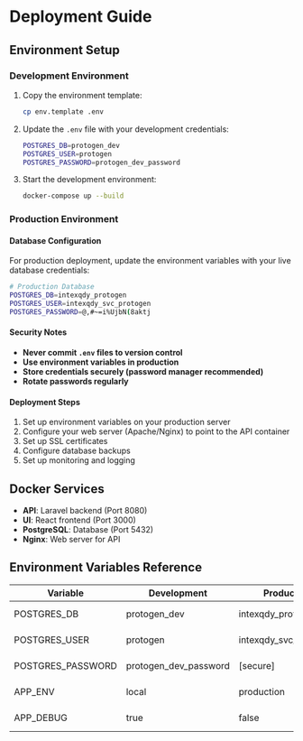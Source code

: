 # Deployment Guide

## Environment Setup

### Development Environment
1. Copy the environment template:
   ```bash
   cp env.template .env
   ```

2. Update the `.env` file with your development credentials:
   ```bash
   POSTGRES_DB=protogen_dev
   POSTGRES_USER=protogen
   POSTGRES_PASSWORD=protogen_dev_password
   ```

3. Start the development environment:
   ```bash
   docker-compose up --build
   ```

### Production Environment

#### Database Configuration
For production deployment, update the environment variables with your live database credentials:

```bash
# Production Database
POSTGRES_DB=intexqdy_protogen
POSTGRES_USER=intexqdy_svc_protogen
POSTGRES_PASSWORD=@,#~=i%UjbN(8aktj
```

#### Security Notes
- **Never commit `.env` files to version control**
- **Use environment variables in production**
- **Store credentials securely (password manager recommended)**
- **Rotate passwords regularly**

#### Deployment Steps
1. Set up environment variables on your production server
2. Configure your web server (Apache/Nginx) to point to the API container
3. Set up SSL certificates
4. Configure database backups
5. Set up monitoring and logging

## Docker Services

- **API**: Laravel backend (Port 8080)
- **UI**: React frontend (Port 3000)
- **PostgreSQL**: Database (Port 5432)
- **Nginx**: Web server for API

## Environment Variables Reference

| Variable | Development | Production | Description |
|----------|-------------|------------|-------------|
| POSTGRES_DB | protogen_dev | intexqdy_protogen | Database name |
| POSTGRES_USER | protogen | intexqdy_svc_protogen | Database username |
| POSTGRES_PASSWORD | protogen_dev_password | [secure] | Database password |
| APP_ENV | local | production | Application environment |
| APP_DEBUG | true | false | Debug mode | 
